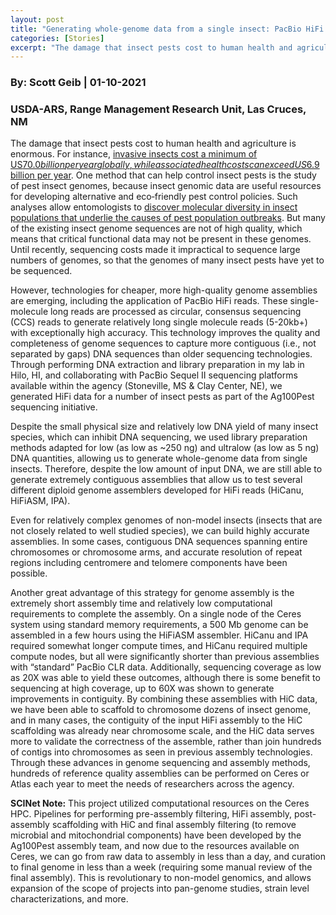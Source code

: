 ```yaml
---
layout: post
title: "Generating whole-genome data from a single insect: PacBio HiFi genome assembly and HiC scaffolding pipelines for reference quality genomes using SCINet"
categories: [Stories]
excerpt: "The damage that insect pests cost to human health and agriculture is enormous. For instance, invasive insects cost ..."
---
```

### By:  Scott Geib    |  01-10-2021
### USDA-ARS, Range Management Research Unit, Las Cruces, NM

The damage that insect pests cost to human health and agriculture is enormous. For instance, [invasive insects cost a minimum of US$70.0 billion per year globally, while associated health costs can exceed US$6.9 billion per year](https://www.nature.com/articles/ncomms12986). One method that can help control insect pests is the study of pest insect genomes, because insect genomic data are useful resources for developing alternative and eco‐friendly pest control policies.  Such analyses allow entomologists to [discover molecular diversity in insect populations that underlie the causes of pest population outbreaks](https://onlinelibrary.wiley.com/doi/full/10.1111/imb.12599). But many of the existing insect genome sequences are not of high quality, which means that critical functional data may not be present in these genomes. Until recently, sequencing costs made it impractical to sequence large numbers of genomes, so that the genomes of many insect pests have yet to be sequenced. 

However, technologies for cheaper, more high-quality genome assemblies are emerging, including the application of PacBio HiFi reads. These single-molecule long reads are processed as circular, consensus sequencing (CCS) reads to generate relatively long single molecule reads (5-20kb+) with exceptionally high accuracy. This technology improves the quality and completeness of genome sequences to capture more contiguous (i.e., not separated by gaps) DNA sequences than older sequencing technologies. Through performing DNA extraction and library preparation in my lab in Hilo, HI, and collaborating with PacBio Sequel II sequencing platforms available within the agency (Stoneville, MS & Clay Center, NE), we generated HiFi data for a number of insect pests as part of the Ag100Pest sequencing initiative. 

Despite the small physical size and relatively low DNA yield of many insect species, which can inhibit DNA sequencing, we used library preparation methods adapted for low (as low as ~250 ng) and ultralow (as low as 5 ng) DNA quantities, allowing us to generate whole-genome data from single insects. Therefore, despite the low amount of input DNA, we are still able to generate extremely contiguous assemblies that allow us to test several different diploid genome assemblers developed for HiFi reads (HiCanu, HiFiASM, IPA). 

Even for relatively complex genomes of non-model insects (insects that are not closely related to well studied species), we can build highly accurate assemblies. In some cases, contiguous DNA sequences spanning entire chromosomes or chromosome arms, and accurate resolution of repeat regions including centromere and telomere components have been possible. 

Another great advantage of this strategy for genome assembly is the extremely short assembly time and relatively low computational requirements to complete the assembly. On a single node of the Ceres system using standard memory requirements, a 500 Mb genome can be assembled in a few hours using the HiFiASM assembler. HiCanu and IPA required somewhat longer compute times, and HiCanu required multiple compute nodes, but all were significantly shorter than previous assemblies with “standard” PacBio CLR data. Additionally, sequencing coverage as low as 20X was able to yield these outcomes, although there is some benefit to sequencing at high coverage, up to 60X was shown to generate improvements in contiguity. By combining these assemblies with HiC data, we have been able to scaffold to chromosome dozens of insect genome, and in many cases, the contiguity of the input HiFi assembly to the HiC scaffolding was already near chromosome scale, and the HiC data serves more to validate the correctness of the assemble, rather than join hundreds of contigs into chromosomes as seen in previous assembly technologies. Through these advances in genome sequencing and assembly methods, hundreds of reference quality assemblies can be performed on Ceres or Atlas each year to meet the needs of researchers across the agency.

**SCINet Note:** This project utilized computational resources on the Ceres HPC. Pipelines for performing pre-assembly filtering, HiFi assembly, post-assembly scaffolding with HiC and final assembly filtering (to remove microbial and mitochondrial components) have been developed by the Ag100Pest assembly team, and now due to the resources available on Ceres, we can go from raw data to assembly in less than a day, and curation to final genome in less than a week (requiring some manual review of the final assembly). This is revolutionary to non-model genomics, and allows expansion of the scope of projects into pan-genome studies, strain level characterizations, and more.
